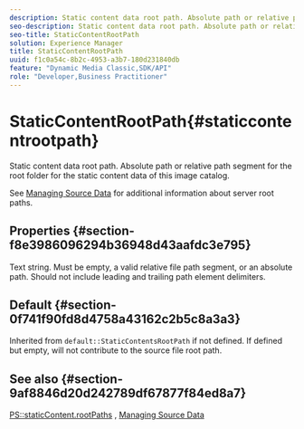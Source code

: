 ```yaml
---
description: Static content data root path. Absolute path or relative path segment for the root folder for the static content data of this image catalog.
seo-description: Static content data root path. Absolute path or relative path segment for the root folder for the static content data of this image catalog.
seo-title: StaticContentRootPath
solution: Experience Manager
title: StaticContentRootPath
uuid: f1c0a54c-8b2c-4953-a3b7-180d231840db
feature: "Dynamic Media Classic,SDK/API"
role: "Developer,Business Practitioner"
---
```


# StaticContentRootPath{#staticcontentrootpath}

Static content data root path. Absolute path or relative path segment for the root folder for the static content data of this image catalog.

See [Managing Source Data](../../../../../is-api/image-serving-api-ref/c-configuration-and-administration/c-configuration-and-administration.md#concept-1ec4d9f0e58a430cae045761f1ff9173) for additional information about server root paths.

## Properties {#section-f8e3986096294b36948d43aafdc3e795}

Text string. Must be empty, a valid relative file path segment, or an absolute path. Should not include leading and trailing path element delimiters.

## Default {#section-0f741f90fd8d4758a43162c2b5c8a3a3}

Inherited from `default::StaticContentsRootPath` if not defined. If defined but empty, will not contribute to the source file root path.

## See also {#section-9af8846d20d242789df67877f84ed8a7}

[PS::staticContent.rootPaths](../../../../../is-api/image-catalog/image-serving-api-ref/c-image-catalog-reference/c-attributes-reference/r-staticcontentrootpath.md#reference-a2b5368d078349828d282357681bb2a5) ,  [Managing Source Data](../../../../../is-api/image-serving-api-ref/c-configuration-and-administration/c-configuration-and-administration.md#concept-1ec4d9f0e58a430cae045761f1ff9173) 
